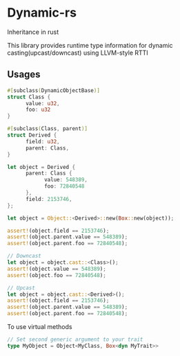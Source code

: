 # Dynamic-rs

Inheritance in rust

This library provides runtime type information for dynamic casting(upcast/downcast) using LLVM-style RTTI

## Usages
```rust
#[subclass(DynamicObjectBase)]
struct Class {
      value: u32,
      foo: u32
}

#[subclass(Class, parent)]
struct Derived {
      field: u32,
      parent: Class,
}

let object = Derived {
      parent: Class {
            value: 548389,
            foo: 72840548
      },
      field: 2153746,
};

let object = Object::<Derived>::new(Box::new(object));

assert!(object.field == 2153746);
assert!(object.parent.value == 548389);
assert!(object.parent.foo == 72840548);

// Downcast
let object = object.cast::<Class>();
assert!(object.value == 548389);
assert!(object.foo == 72840548);

// Upcast
let object = object.cast::<Derived>();
assert!(object.field == 2153746);
assert!(object.parent.value == 548389);
assert!(object.parent.foo == 72840548);
```

To use virtual methods
```rust
// Set second generic argument to your trait
type MyObject = Object<MyClass, Box<dyn MyTrait>>
```
